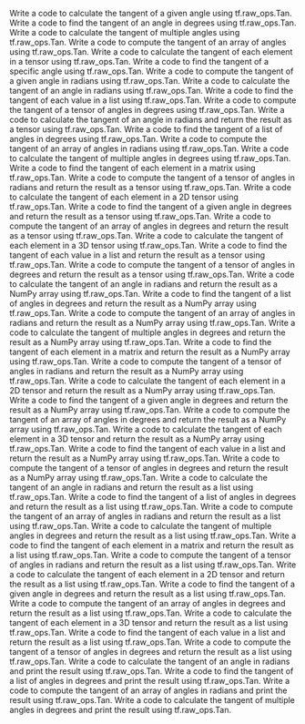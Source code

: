 Write a code to calculate the tangent of a given angle using tf.raw_ops.Tan.
Write a code to find the tangent of an angle in degrees using tf.raw_ops.Tan.
Write a code to calculate the tangent of multiple angles using tf.raw_ops.Tan.
Write a code to compute the tangent of an array of angles using tf.raw_ops.Tan.
Write a code to calculate the tangent of each element in a tensor using tf.raw_ops.Tan.
Write a code to find the tangent of a specific angle using tf.raw_ops.Tan.
Write a code to compute the tangent of a given angle in radians using tf.raw_ops.Tan.
Write a code to calculate the tangent of an angle in radians using tf.raw_ops.Tan.
Write a code to find the tangent of each value in a list using tf.raw_ops.Tan.
Write a code to compute the tangent of a tensor of angles in degrees using tf.raw_ops.Tan.
Write a code to calculate the tangent of an angle in radians and return the result as a tensor using tf.raw_ops.Tan.
Write a code to find the tangent of a list of angles in degrees using tf.raw_ops.Tan.
Write a code to compute the tangent of an array of angles in radians using tf.raw_ops.Tan.
Write a code to calculate the tangent of multiple angles in degrees using tf.raw_ops.Tan.
Write a code to find the tangent of each element in a matrix using tf.raw_ops.Tan.
Write a code to compute the tangent of a tensor of angles in radians and return the result as a tensor using tf.raw_ops.Tan.
Write a code to calculate the tangent of each element in a 2D tensor using tf.raw_ops.Tan.
Write a code to find the tangent of a given angle in degrees and return the result as a tensor using tf.raw_ops.Tan.
Write a code to compute the tangent of an array of angles in degrees and return the result as a tensor using tf.raw_ops.Tan.
Write a code to calculate the tangent of each element in a 3D tensor using tf.raw_ops.Tan.
Write a code to find the tangent of each value in a list and return the result as a tensor using tf.raw_ops.Tan.
Write a code to compute the tangent of a tensor of angles in degrees and return the result as a tensor using tf.raw_ops.Tan.
Write a code to calculate the tangent of an angle in radians and return the result as a NumPy array using tf.raw_ops.Tan.
Write a code to find the tangent of a list of angles in degrees and return the result as a NumPy array using tf.raw_ops.Tan.
Write a code to compute the tangent of an array of angles in radians and return the result as a NumPy array using tf.raw_ops.Tan.
Write a code to calculate the tangent of multiple angles in degrees and return the result as a NumPy array using tf.raw_ops.Tan.
Write a code to find the tangent of each element in a matrix and return the result as a NumPy array using tf.raw_ops.Tan.
Write a code to compute the tangent of a tensor of angles in radians and return the result as a NumPy array using tf.raw_ops.Tan.
Write a code to calculate the tangent of each element in a 2D tensor and return the result as a NumPy array using tf.raw_ops.Tan.
Write a code to find the tangent of a given angle in degrees and return the result as a NumPy array using tf.raw_ops.Tan.
Write a code to compute the tangent of an array of angles in degrees and return the result as a NumPy array using tf.raw_ops.Tan.
Write a code to calculate the tangent of each element in a 3D tensor and return the result as a NumPy array using tf.raw_ops.Tan.
Write a code to find the tangent of each value in a list and return the result as a NumPy array using tf.raw_ops.Tan.
Write a code to compute the tangent of a tensor of angles in degrees and return the result as a NumPy array using tf.raw_ops.Tan.
Write a code to calculate the tangent of an angle in radians and return the result as a list using tf.raw_ops.Tan.
Write a code to find the tangent of a list of angles in degrees and return the result as a list using tf.raw_ops.Tan.
Write a code to compute the tangent of an array of angles in radians and return the result as a list using tf.raw_ops.Tan.
Write a code to calculate the tangent of multiple angles in degrees and return the result as a list using tf.raw_ops.Tan.
Write a code to find the tangent of each element in a matrix and return the result as a list using tf.raw_ops.Tan.
Write a code to compute the tangent of a tensor of angles in radians and return the result as a list using tf.raw_ops.Tan.
Write a code to calculate the tangent of each element in a 2D tensor and return the result as a list using tf.raw_ops.Tan.
Write a code to find the tangent of a given angle in degrees and return the result as a list using tf.raw_ops.Tan.
Write a code to compute the tangent of an array of angles in degrees and return the result as a list using tf.raw_ops.Tan.
Write a code to calculate the tangent of each element in a 3D tensor and return the result as a list using tf.raw_ops.Tan.
Write a code to find the tangent of each value in a list and return the result as a list using tf.raw_ops.Tan.
Write a code to compute the tangent of a tensor of angles in degrees and return the result as a list using tf.raw_ops.Tan.
Write a code to calculate the tangent of an angle in radians and print the result using tf.raw_ops.Tan.
Write a code to find the tangent of a list of angles in degrees and print the result using tf.raw_ops.Tan.
Write a code to compute the tangent of an array of angles in radians and print the result using tf.raw_ops.Tan.
Write a code to calculate the tangent of multiple angles in degrees and print the result using tf.raw_ops.Tan.